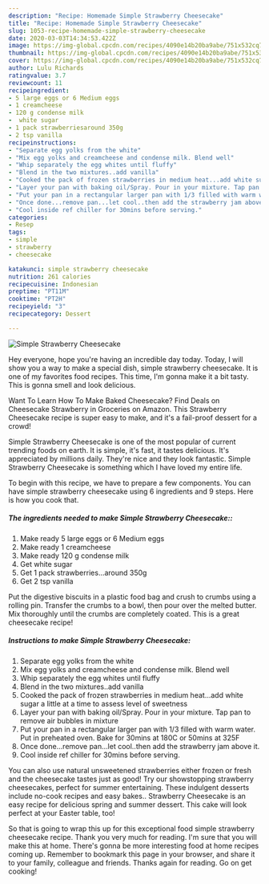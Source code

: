 ```yaml
---
description: "Recipe: Homemade Simple Strawberry Cheesecake"
title: "Recipe: Homemade Simple Strawberry Cheesecake"
slug: 1053-recipe-homemade-simple-strawberry-cheesecake
date: 2020-03-03T14:34:53.422Z
image: https://img-global.cpcdn.com/recipes/4090e14b20ba9abe/751x532cq70/simple-strawberry-cheesecake-recipe-main-photo.jpg
thumbnail: https://img-global.cpcdn.com/recipes/4090e14b20ba9abe/751x532cq70/simple-strawberry-cheesecake-recipe-main-photo.jpg
cover: https://img-global.cpcdn.com/recipes/4090e14b20ba9abe/751x532cq70/simple-strawberry-cheesecake-recipe-main-photo.jpg
author: Lulu Richards
ratingvalue: 3.7
reviewcount: 11
recipeingredient:
- 5 large eggs or 6 Medium eggs
- 1 creamcheese
- 120 g condense milk
-  white sugar
- 1 pack strawberriesaround 350g
- 2 tsp vanilla
recipeinstructions:
- "Separate egg yolks from the white"
- "Mix egg yolks and creamcheese and condense milk. Blend well"
- "Whip separately the egg whites until fluffy"
- "Blend in the two mixtures..add vanilla"
- "Cooked the pack of frozen strawberries in medium heat...add white sugar a little at a time to assess level of sweetness"
- "Layer your pan with baking oil/Spray. Pour in your mixture. Tap pan to remove air bubbles in mixture"
- "Put your pan in a rectangular larger pan with 1/3 filled with warm water. Put in preheated oven. Bake for 30mins at 180C or 50mins at 325F"
- "Once done...remove pan...let cool..then add the strawberry jam above it."
- "Cool inside ref chiller for 30mins before serving."
categories:
- Resep
tags:
- simple
- strawberry
- cheesecake

katakunci: simple strawberry cheesecake
nutrition: 261 calories
recipecuisine: Indonesian
preptime: "PT11M"
cooktime: "PT2H"
recipeyield: "3"
recipecategory: Dessert

---
```



![Simple Strawberry Cheesecake](https://img-global.cpcdn.com/recipes/4090e14b20ba9abe/751x532cq70/simple-strawberry-cheesecake-recipe-main-photo.jpg)

Hey everyone, hope you're having an incredible day today. Today, I will show you a way to make a special dish, simple strawberry cheesecake. It is one of my favorites food recipes. This time, I'm gonna make it a bit tasty. This is gonna smell and look delicious.

Want To Learn How To Make Baked Cheesecake? Find Deals on Cheesecake Strawberry in Groceries on Amazon. This Strawberry Cheesecake recipe is super easy to make, and it&#39;s a fail-proof dessert for a crowd!

Simple Strawberry Cheesecake is one of the most popular of current trending foods on earth. It is simple, it's fast, it tastes delicious. It's appreciated by millions daily. They're nice and they look fantastic. Simple Strawberry Cheesecake is something which I have loved my entire life.


To begin with this recipe, we have to prepare a few components. You can have simple strawberry cheesecake using 6 ingredients and 9 steps. Here is how you cook that.

##### The ingredients needed to make Simple Strawberry Cheesecake::

1. Make ready 5 large eggs or 6 Medium eggs
1. Make ready 1 creamcheese
1. Make ready 120 g condense milk
1. Get  white sugar
1. Get 1 pack strawberries...around 350g
1. Get 2 tsp vanilla


Put the digestive biscuits in a plastic food bag and crush to crumbs using a rolling pin. Transfer the crumbs to a bowl, then pour over the melted butter. Mix thoroughly until the crumbs are completely coated. This is a great cheesecake recipe! 

##### Instructions to make Simple Strawberry Cheesecake:

1. Separate egg yolks from the white
1. Mix egg yolks and creamcheese and condense milk. Blend well
1. Whip separately the egg whites until fluffy
1. Blend in the two mixtures..add vanilla
1. Cooked the pack of frozen strawberries in medium heat...add white sugar a little at a time to assess level of sweetness
1. Layer your pan with baking oil/Spray. Pour in your mixture. Tap pan to remove air bubbles in mixture
1. Put your pan in a rectangular larger pan with 1/3 filled with warm water. Put in preheated oven. Bake for 30mins at 180C or 50mins at 325F
1. Once done...remove pan...let cool..then add the strawberry jam above it.
1. Cool inside ref chiller for 30mins before serving.


You can also use natural unsweetened strawberries either frozen or fresh and the cheesecake tastes just as good! Try our showstopping strawberry cheesecakes, perfect for summer entertaining. These indulgent desserts include no-cook recipes and easy bakes.. Strawberry Cheesecake is an easy recipe for delicious spring and summer dessert. This cake will look perfect at your Easter table, too! 

So that is going to wrap this up for this exceptional food simple strawberry cheesecake recipe. Thank you very much for reading. I'm sure that you will make this at home. There's gonna be more interesting food at home recipes coming up. Remember to bookmark this page in your browser, and share it to your family, colleague and friends. Thanks again for reading. Go on get cooking!
